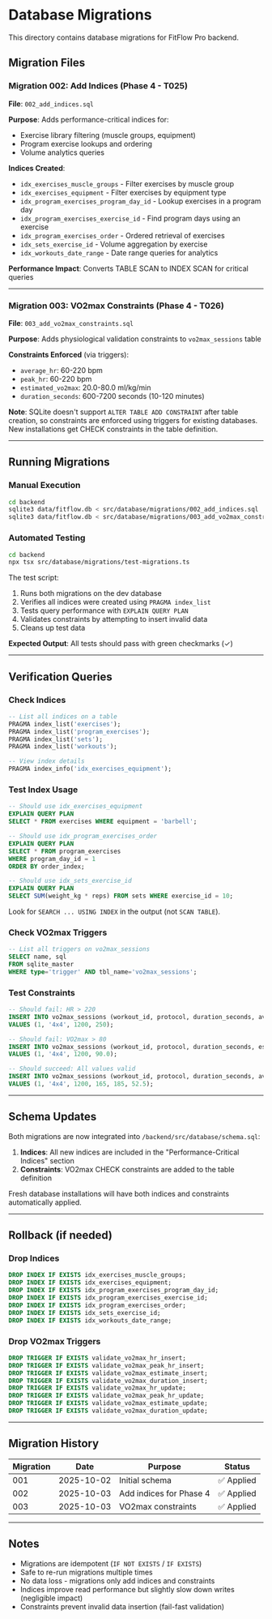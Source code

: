 # Database Migrations

This directory contains database migrations for FitFlow Pro backend.

## Migration Files

### Migration 002: Add Indices (Phase 4 - T025)

**File**: `002_add_indices.sql`

**Purpose**: Adds performance-critical indices for:
- Exercise library filtering (muscle groups, equipment)
- Program exercise lookups and ordering
- Volume analytics queries

**Indices Created**:
- `idx_exercises_muscle_groups` - Filter exercises by muscle group
- `idx_exercises_equipment` - Filter exercises by equipment type
- `idx_program_exercises_program_day_id` - Lookup exercises in a program day
- `idx_program_exercises_exercise_id` - Find program days using an exercise
- `idx_program_exercises_order` - Ordered retrieval of exercises
- `idx_sets_exercise_id` - Volume aggregation by exercise
- `idx_workouts_date_range` - Date range queries for analytics

**Performance Impact**: Converts TABLE SCAN to INDEX SCAN for critical queries

---

### Migration 003: VO2max Constraints (Phase 4 - T026)

**File**: `003_add_vo2max_constraints.sql`

**Purpose**: Adds physiological validation constraints to `vo2max_sessions` table

**Constraints Enforced** (via triggers):
- `average_hr`: 60-220 bpm
- `peak_hr`: 60-220 bpm
- `estimated_vo2max`: 20.0-80.0 ml/kg/min
- `duration_seconds`: 600-7200 seconds (10-120 minutes)

**Note**: SQLite doesn't support `ALTER TABLE ADD CONSTRAINT` after table creation, so constraints are enforced using triggers for existing databases. New installations get CHECK constraints in the table definition.

---

## Running Migrations

### Manual Execution

```bash
cd backend
sqlite3 data/fitflow.db < src/database/migrations/002_add_indices.sql
sqlite3 data/fitflow.db < src/database/migrations/003_add_vo2max_constraints.sql
```

### Automated Testing

```bash
cd backend
npx tsx src/database/migrations/test-migrations.ts
```

The test script:
1. Runs both migrations on the dev database
2. Verifies all indices were created using `PRAGMA index_list`
3. Tests query performance with `EXPLAIN QUERY PLAN`
4. Validates constraints by attempting to insert invalid data
5. Cleans up test data

**Expected Output**: All tests should pass with green checkmarks (✓)

---

## Verification Queries

### Check Indices

```sql
-- List all indices on a table
PRAGMA index_list('exercises');
PRAGMA index_list('program_exercises');
PRAGMA index_list('sets');
PRAGMA index_list('workouts');

-- View index details
PRAGMA index_info('idx_exercises_equipment');
```

### Test Index Usage

```sql
-- Should use idx_exercises_equipment
EXPLAIN QUERY PLAN
SELECT * FROM exercises WHERE equipment = 'barbell';

-- Should use idx_program_exercises_order
EXPLAIN QUERY PLAN
SELECT * FROM program_exercises
WHERE program_day_id = 1
ORDER BY order_index;

-- Should use idx_sets_exercise_id
EXPLAIN QUERY PLAN
SELECT SUM(weight_kg * reps) FROM sets WHERE exercise_id = 10;
```

Look for `SEARCH ... USING INDEX` in the output (not `SCAN TABLE`).

### Check VO2max Triggers

```sql
-- List all triggers on vo2max_sessions
SELECT name, sql
FROM sqlite_master
WHERE type='trigger' AND tbl_name='vo2max_sessions';
```

### Test Constraints

```sql
-- Should fail: HR > 220
INSERT INTO vo2max_sessions (workout_id, protocol, duration_seconds, average_hr)
VALUES (1, '4x4', 1200, 250);

-- Should fail: VO2max > 80
INSERT INTO vo2max_sessions (workout_id, protocol, duration_seconds, estimated_vo2max)
VALUES (1, '4x4', 1200, 90.0);

-- Should succeed: All values valid
INSERT INTO vo2max_sessions (workout_id, protocol, duration_seconds, average_hr, peak_hr, estimated_vo2max)
VALUES (1, '4x4', 1200, 165, 185, 52.5);
```

---

## Schema Updates

Both migrations are now integrated into `/backend/src/database/schema.sql`:

1. **Indices**: All new indices are included in the "Performance-Critical Indices" section
2. **Constraints**: VO2max CHECK constraints are added to the table definition

Fresh database installations will have both indices and constraints automatically applied.

---

## Rollback (if needed)

### Drop Indices

```sql
DROP INDEX IF EXISTS idx_exercises_muscle_groups;
DROP INDEX IF EXISTS idx_exercises_equipment;
DROP INDEX IF EXISTS idx_program_exercises_program_day_id;
DROP INDEX IF EXISTS idx_program_exercises_exercise_id;
DROP INDEX IF EXISTS idx_program_exercises_order;
DROP INDEX IF EXISTS idx_sets_exercise_id;
DROP INDEX IF EXISTS idx_workouts_date_range;
```

### Drop VO2max Triggers

```sql
DROP TRIGGER IF EXISTS validate_vo2max_hr_insert;
DROP TRIGGER IF EXISTS validate_vo2max_peak_hr_insert;
DROP TRIGGER IF EXISTS validate_vo2max_estimate_insert;
DROP TRIGGER IF EXISTS validate_vo2max_duration_insert;
DROP TRIGGER IF EXISTS validate_vo2max_hr_update;
DROP TRIGGER IF EXISTS validate_vo2max_peak_hr_update;
DROP TRIGGER IF EXISTS validate_vo2max_estimate_update;
DROP TRIGGER IF EXISTS validate_vo2max_duration_update;
```

---

## Migration History

| Migration | Date | Purpose | Status |
|-----------|------|---------|--------|
| 001 | 2025-10-02 | Initial schema | ✅ Applied |
| 002 | 2025-10-03 | Add indices for Phase 4 | ✅ Applied |
| 003 | 2025-10-03 | VO2max constraints | ✅ Applied |

---

## Notes

- Migrations are idempotent (`IF NOT EXISTS` / `IF EXISTS`)
- Safe to re-run migrations multiple times
- No data loss - migrations only add indices and constraints
- Indices improve read performance but slightly slow down writes (negligible impact)
- Constraints prevent invalid data insertion (fail-fast validation)
